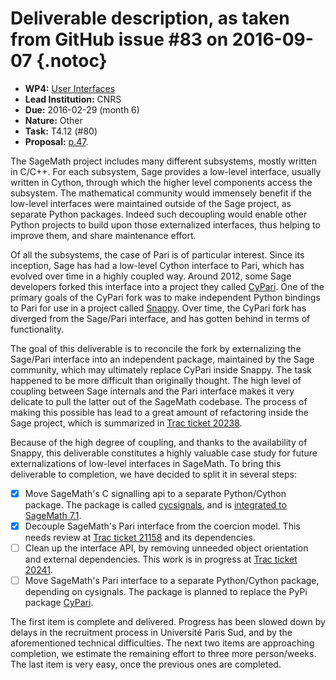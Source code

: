 # Deliverable description, as taken from GitHub issue #83 on 2016-09-07 {.notoc}

- **WP4:** [User Interfaces](https://github.com/OpenDreamKit/OpenDreamKit/tree/master/WP4)
- **Lead Institution:** CNRS
- **Due:** 2016-02-29 (month 6)
- **Nature:** Other
- **Task:** T4.12 (#80)
- **Proposal:** [p.47](https://github.com/OpenDreamKit/OpenDreamKit/raw/master/Proposal/proposal-www.pdf).

The SageMath project includes many different subsystems, mostly written in C/C++. For each subsystem, Sage provides a low-level interface, usually written in Cython, through which the higher level components access the subsystem. The mathematical community would immensely benefit if the low-level interfaces were maintained outside of the Sage project, as separate Python packages. Indeed such decoupling would enable other Python projects to build upon those externalized interfaces, thus helping to improve them, and share maintenance effort.

Of all the subsystems, the case of Pari is of particular interest. Since its inception, Sage has had a low-level Cython interface to Pari, which has evolved over time in a highly coupled way. Around 2012, some Sage developers forked this interface into a project they called [CyPari](https://bitbucket.org/t3m/cypari/). One of the primary goals of the CyPari fork was to make independent Python bindings to Pari for use in a project called [Snappy](https://bitbucket.org/t3m/snappy). Over time, the CyPari fork has diverged from the Sage/Pari interface, and has gotten behind in terms of functionality.

The goal of this deliverable is to reconcile the fork by externalizing the Sage/Pari interface into an independent package, maintained by the Sage community, which may ultimately replace CyPari inside Snappy. The task happened to be more difficult than originally thought. The high level of coupling between Sage internals and the Pari interface makes it very delicate to pull the latter out of the SageMath codebase. The process of making this possible has lead to a great amount of refactoring inside the Sage project, which is summarized in [Trac ticket 20238](http://trac.sagemath.org/ticket/20238).

Because of the high degree of coupling, and thanks to the availability of Snappy, this deliverable constitutes a highly valuable case study for future externalizations of low-level interfaces in SageMath. To bring this deliverable to completion, we have decided to split it in several steps:

- [x] Move SageMath's C signalling api to a separate Python/Cython package. The package is called [cycsignals](https://github.com/sagemath/cysignals), and is [integrated to SageMath 7.1](http://trac.sagemath.org/ticket/20002).
- [X] Decouple SageMath's Pari interface from the coercion model. This needs review at [Trac ticket 21158](http://trac.sagemath.org/ticket/21158) and its dependencies.
- [ ] Clean up the interface API, by removing unneeded object orientation and external dependencies. This work is in progress at [Trac ticket 20241](http://trac.sagemath.org/ticket/20241).
- [ ] Move SageMath's Pari interface to a separate Python/Cython package, depending on cysignals. The package is planned to replace the PyPi package [CyPari](https://pypi.python.org/pypi/cypari/). 

The first item is complete and delivered. Progress has been slowed down by delays in the recruitment process in Université Paris Sud, and by the aforementioned technical difficulties. The next two items are approaching completion, we estimate the remaining effort to three more person/weeks. The last item is very easy, once the previous ones are completed.
